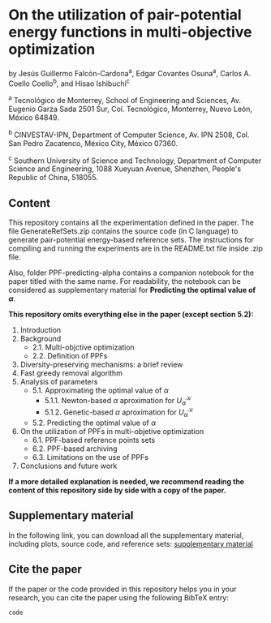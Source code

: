 # **On the utilization of pair-potential energy functions in multi-objective optimization**

by Jesús Guillermo Falcón-Cardona<sup>a</sup>, Edgar Covantes Osuna<sup>a</sup>, Carlos A. Coello Coello<sup>b</sup>, and Hisao Ishibuchi<sup>c</sup>

<sup>a</sup> Tecnológico de Monterrey, School of Engineering and Sciences, Av. Eugenio Garza Sada 2501 Sur, Col. Tecnológico, 
Monterrey, Nuevo León, México 64849.

<sup>b</sup> CINVESTAV-IPN, Department of Computer Science, Av. IPN 2508, Col. San Pedro Zacatenco, México City, México 07360.

<sup>c</sup> Southern University of Science and Technology, Department of Computer Science and Engineering, 1088 Xueyuan Avenue, 
Shenzhen, People's Republic of China, 518055.

## **Content**

This repository contains all the experimentation defined in the paper. The file GenerateRefSets.zip contains the source code (in C language) to generate pair-potential 
energy-based reference sets. The instructions for compiling and running the experiments are in the README.txt file inside .zip file.

Also, folder PPF-predicting-alpha contains a companion notebook for the paper titled with the same name. For readability, the notebook 
can be considered as supplementary material for **Predicting the optimal value of $\alpha$**.

**This repository omits everything else in the paper (except section 5.2):**

1. Introduction
2. Background
    * 2.1. Multi-objctive optimization
    * 2.2. Definition of PPFs
3. Diversity-preserving mechanisms: a brief review
4. Fast greedy removal algorithm
5. Analysis of parameters
    * 5.1. Approximating the optimal value of $\alpha$
        * 5.1.1. Newton-based $\alpha$ aproximation for $U_{\alpha}^{\mathcal{K}}$
        * 5.1.2. Genetic-based $\alpha$ aproximation for $U_{\alpha}^{\mathcal{K}}$ 
    * 5.2. Predicting the optimal value of $\alpha$  
6. On the utilization of PPFs in multi-objetive optimization
   * 6.1. PPF-based reference points sets
   * 6.2. PPF-based archiving
   * 6.3. Limitations on the use of PPFs
7. Conclusions and future work

**If a more detailed explanation is needed, we recommend reading the content of this repository side by side with a copy of the paper.**

## **Supplementary material**

In the following link, you can download all the supplementary material, including plots, source code, and reference sets: [supplementary material](https://drive.google.com/drive/folders/1A5t6jugHHEUeAWwZ-amltfwxvNme0qOp?usp=sharing)

## Cite the paper
If the paper or the code provided in this repository helps you in your research, you can cite the paper using the following BibTeX entry:

`code`
